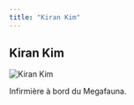 ```yaml
---
title: "Kiran Kim"
---
```


Kiran Kim
---------


![Kiran Kim](/images/stories/saga/gnoreconguista/persos/kiran-kim.png)

Infirmière à bord du Megafauna.
